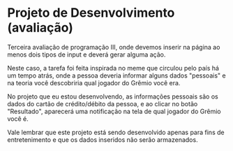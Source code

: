 # Projeto de Desenvolvimento (avaliação)

Terceira avaliação de programação III, onde devemos inserir na página ao menos dois tipos de input e deverá gerar alguma ação.

Neste caso, a tarefa foi feita inspirada no meme que circulou pelo país há um tempo atrás, onde a pessoa deveria informar alguns dados "pessoais" e na teoria você descobriria qual jogador do Grêmio você era.

No projeto que eu estou desenvolvendo, as informações pessoais são os dados do cartão de crédito/débito da pessoa, e ao clicar no botão "Resultado", aparecerá uma notificação na tela de qual jogador do Grêmio você é. 

Vale lembrar que este projeto está sendo desenvolvido apenas para fins de entretenimento e que os dados inseridos não serão armazenados.